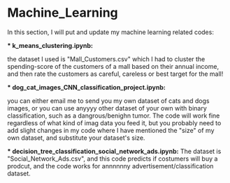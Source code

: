 # Machine_Learning
In this section, I will put and update my machine learning related codes:

<b>* k_means_clustering.ipynb:</b>

the dataset I used is "Mall_Customers.csv" which I had to cluster the spending-score of the customers of a mall based on their annual income, and then rate the customers as careful, careless or best target for the mall!


<b>* dog_cat_images_CNN_classification_project.ipynb:</b>

you can either email me to send you my own dataset of cats and dogs images, or you can use anyyyy other dataset of your own with binary classification, such as a dangrous/benighn tumor. The code will work fine regardless of what kind of imag data you feed it, but you probably need to add slight changes in my code where I have mentioned the "size" of my own dataset, and substitute your dataset's size.


<b>* decision_tree_classification_social_network_ads.ipynb:</b>
The dataset is "Social_Network_Ads.csv", and this code predicts if costumers will buy a prodcut, and the code works for annnnnny advertisement/classification dataset.

